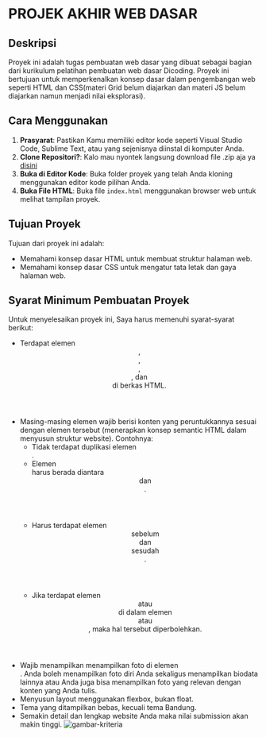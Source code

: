 # PROJEK AKHIR WEB DASAR

## Deskripsi

Proyek ini adalah tugas pembuatan web dasar yang dibuat sebagai bagian dari kurikulum pelatihan pembuatan web dasar Dicoding. Proyek ini bertujuan untuk memperkenalkan konsep dasar dalam pengembangan web seperti HTML dan CSS(materi Grid belum diajarkan dan materi JS belum diajarkan namun menjadi nilai eksplorasi).

## Cara Menggunakan

1. **Prasyarat**: Pastikan Kamu memiliki editor kode seperti Visual Studio Code, Sublime Text, atau yang sejenisnya diinstal di komputer Anda.
2. **Clone Repositori?**: Kalo mau nyontek langsung download file .zip aja ya [disini](https://github.com/asepdwisaputra)
3. **Buka di Editor Kode**: Buka folder proyek yang telah Anda kloning menggunakan editor kode pilihan Anda.
4. **Buka File HTML**: Buka file `index.html` menggunakan browser web untuk melihat tampilan proyek.

## Tujuan Proyek

Tujuan dari proyek ini adalah:

- Memahami konsep dasar HTML untuk membuat struktur halaman web.
- Memahami konsep dasar CSS untuk mengatur tata letak dan gaya halaman web.

## Syarat Minimum Pembuatan Proyek

Untuk menyelesaikan proyek ini, Saya harus memenuhi syarat-syarat berikut:

- Terdapat elemen <header>, <footer>, <main>, <article>, dan <aside> di berkas HTML.
- Masing-masing elemen wajib berisi konten yang peruntukkannya sesuai dengan elemen tersebut (menerapkan konsep semantic HTML dalam menyusun struktur website). Contohnya:
  - Tidak terdapat duplikasi elemen <main>.
  - Elemen <main> harus berada diantara <header> dan <footer>.
  - Harus terdapat elemen <header> sebelum <main> dan <footer> sesudah <main>.
  - Jika terdapat elemen <header> atau <footer> di dalam elemen <article> atau <aside>, maka hal tersebut diperbolehkan.
- Wajib menampilkan menampilkan foto di elemen <aside>. Anda boleh menampilkan foto diri Anda sekaligus menampilkan biodata lainnya atau Anda juga bisa menampilkan foto yang relevan dengan konten yang Anda tulis.
- Menyusun layout menggunakan flexbox, bukan float.
- Tema yang ditampilkan bebas, kecuali tema Bandung.
- Semakin detail dan lengkap website Anda maka nilai submission akan makin tinggi.
  ![gambar-kriteria](https://dicoding-web-img.sgp1.cdn.digitaloceanspaces.com/original/academy/dos:a1d316319803898031089af9af77791e20230623094410.png)
